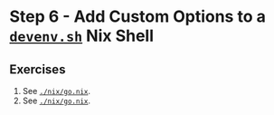# Step 6 - Add Custom Options to a [`devenv.sh`](https://devenv.sh) Nix Shell

## Exercises

1. See [`./nix/go.nix`](./nix/go.nix).
2. See [`./nix/go.nix`](./nix/go.nix).
